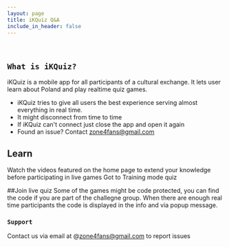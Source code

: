 ```yaml
---
layout: page
title: iKQuiz Q&A
include_in_header: false
---
```


<br>


## `What is iKQuiz?`
iKQuiz is a mobile app for all participants of a cultural exchange. It lets user learn about Poland and play realtime quiz games.
 - iKQuiz tries to give all users the best experience serving almost everything in real time.
 - It might disconnect from time to time
 - If iKQuiz can't connect just close the app and open it again
 - Found an issue? Contact zone4fans@gmail.com

## Learn
Watch the videos featured on the home page to extend your knowledge before participating in live games
Got to Training mode quiz

##Join live quiz
Some of the games might be code protected, you can find the code if you are part of the challegne group.
When there are enough real time participants the code is displayed in the info and via popup message.


### `Support`
Contact us via email at @zone4fans@gmail.com to report issues
